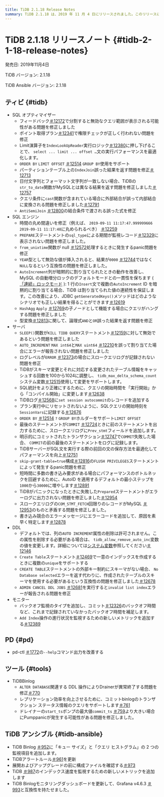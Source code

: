 ```yaml
---
title: TiDB 2.1.18 Release Notes
summary: TiDB 2.1.18 は、2019 年 11 月 4 日にリリースされました。このリリースには、SQL オプティマイザー、SQL エンジン、サーバー、DDL、モニター、ツールのさまざまな修正と最適化が含まれています。注目すべき改善点としては、ORDER BY、GROUP BY、LIMIT OFFSET でのパラメーターの使用のサポートや、インデックス追加操作の進行状況を監視するための新しいメトリックの追加などがあります。TiDB Ansible バージョン 2.1.18 には、TiDB Binlogの更新と新しい監視項目も含まれています。
---
```


# TiDB 2.1.18 リリースノート {#tidb-2-1-18-release-notes}

発売日: 2019年11月4日

TiDB バージョン: 2.1.18

TiDB Ansible バージョン: 2.1.18

## ティビ {#tidb}

-   SQL オプティマイザー
    -   フィードバック[＃12172](https://github.com/pingcap/tidb/pull/12172)で分割すると無効なクエリ範囲が表示される可能性がある問題を修正しました
    -   ポイント取得プラン[＃12341](https://github.com/pingcap/tidb/pull/12341)で権限チェックが正しく行われない問題を修正
    -   Limit演算子を`IndexLookUpReader`実行ロジック[＃12380](https://github.com/pingcap/tidb/pull/12380)に押し下げることで、 `select ... limit ... offset …`文の実行パフォーマンスを最適化します。
    -   `ORDER BY` `LIMIT OFFSET` [＃12514](https://github.com/pingcap/tidb/pull/12514) `GROUP BY`使用をサポート
    -   パーティションテーブル上の`IndexJoin`誤った結果を返す問題を修正[＃12713](https://github.com/pingcap/tidb/pull/12713)
    -   日付文字列とフォーマット文字列が一致しない場合、TiDBの`str_to_date`関数がMySQLとは異なる結果を返す問題を修正しました[＃12757](https://github.com/pingcap/tidb/pull/12757)
    -   クエリ条件に`cast`関数が含まれている場合に外部結合が誤って内部結合に変換される問題を修正しました[＃12791](https://github.com/pingcap/tidb/pull/12791)
    -   `AntiSemiJoin` [＃12800](https://github.com/pingcap/tidb/pull/12800)の結合条件で渡される誤った式を修正
-   SQL エンジン
    -   時間の丸め間違いを修正（例えば、 `2019-09-11 11:17:47.999999666` `2019-09-11 11:17:48`に丸められるべき） [＃12259](https://github.com/pingcap/tidb/pull/12259)
    -   `PREPARE`ステートメントの`sql_type`による期間が監視レコード[＃12329](https://github.com/pingcap/tidb/pull/12329)に表示されない問題を修正しました。
    -   `from_unixtime`関数が null [＃12572](https://github.com/pingcap/tidb/pull/12572)処理するときに発生するpanic問題を修正
    -   `YEAR`型として無効な値が挿入されると、結果が`0000` [＃12744](https://github.com/pingcap/tidb/pull/12744)ではなく`NULL`なるという互換性の問題を修正しました。
    -   `AutoIncrement`列が暗黙的に割り当てられたときの動作を改善し、MySQL の自動増分ロックのデフォルトモードとの一貫性を保ちます ( [「連続」ロックモード](https://dev.mysql.com/doc/refman/5.7/en/innodb-auto-increment-handling.html) ): 1 行の`Insert`文で複数の`AutoIncrement` ID を暗黙的に割り当てる場合、TiDB は割り当てられた値の連続性を保証します。この改善により、JDBC `getGeneratedKeys()`メソッドはどのようなシナリオでも正しい結果を得ることができます[＃12619](https://github.com/pingcap/tidb/pull/12619)
    -   `HashAgg` `Apply` [＃12769](https://github.com/pingcap/tidb/pull/12769)の子ノードとして機能する場合にクエリがハングする問題を修正しました
    -   型変換[＃12813](https://github.com/pingcap/tidb/pull/12813)に関して、論理式`AND`と`OR`誤った結果を返す問題を修正
-   サーバ
    -   `SLEEP()`関数が`KILL TIDB QUERY`ステートメント[＃12159](https://github.com/pingcap/tidb/pull/12159)に対して無効であるという問題を修正しました
    -   `AUTO_INCREMENT` `MAX int64`と`MAX uint64` [＃12210](https://github.com/pingcap/tidb/pull/12210)を誤って割り当てた場合にエラーが報告されない問題を修正しました
    -   ログレベルが`ERROR` [＃12373](https://github.com/pingcap/tidb/pull/12373)の場合にスロークエリログが記録されない問題を修正
    -   TiDBがスキーマ変更とそれに対応する変更されたテーブル情報をキャッシュする回数を100から1024に調整し、 `tidb_max_delta_schema_count`システム変数[＃12515](https://github.com/pingcap/tidb/pull/12515)使用して変更をサポートします。
    -   SQL統計をより正確にするために、クエリの開始時間を「実行開始」から「コンパイル開始」に変更します[＃12638](https://github.com/pingcap/tidb/pull/12638)
    -   TiDBログ[＃12568](https://github.com/pingcap/tidb/pull/12568)に`set session autocommit`のレコードを追加する
    -   プラン実行中にリセットされないように、SQLクエリの開始時刻を`SessionVars`に記録する[＃12676](https://github.com/pingcap/tidb/pull/12676)
    -   `ORDER BY` [＃12514](https://github.com/pingcap/tidb/pull/12514) `?` `GROUP BY`ホルダーをサポート`LIMIT OFFSET`
    -   最後のステートメントが`COMMIT` [＃12724](https://github.com/pingcap/tidb/pull/12724)ときに前のステートメントを出力するために、スロークエリログに`Prev_stmt`フィールドを追加します。
    -   明示的にコミットされたトランザクション[＃12747](https://github.com/pingcap/tidb/pull/12747)で`COMMIT`失敗した場合、 `COMMIT`の前の最後のステートメントをログに記録します。
    -   TiDBサーバーがSQL文を実行する際の前回の文の保存方法を最適化してパフォーマンスを向上[＃12751](https://github.com/pingcap/tidb/pull/12751)
    -   `skip-grant-table=true`構成[＃12816](https://github.com/pingcap/tidb/pull/12816)の`FLUSH PRIVILEGES`ステートメントによって発生するpanic問題を修正
    -   短時間に多数の書き込み要求がある場合にパフォーマンスのボトルネックを回避するために、AutoID を適用するデフォルトの最小ステップを`1000`から`30000`に増やします[＃12891](https://github.com/pingcap/tidb/pull/12891)
    -   TiDBがパニックになったときに失敗した`Prepared`ステートメントがエラーログに出力されない問題を修正しました[＃12954](https://github.com/pingcap/tidb/pull/12954)
    -   スロークエリログの`COM_STMT_FETCH`回限りのレコードがMySQL [＃12953](https://github.com/pingcap/tidb/pull/12953)のものと矛盾する問題を修正しました。
    -   書き込み競合のエラーメッセージにエラーコードを追加して、原因を素早く特定します[＃12878](https://github.com/pingcap/tidb/pull/12878)
-   DDL
    -   デフォルトでは、列の`AUTO INCREMENT`属性の削除は許可されません。この属性を削除する必要がある場合は、 `tidb_allow_remove_auto_inc`変数の値を変更します。詳細については[システム変数](/system-variables.md#tidb_allow_remove_auto_inc-new-in-v2118-and-v304)参照してください[＃12146](https://github.com/pingcap/tidb/pull/12146)
    -   `Create Table`ステートメント[＃12469](https://github.com/pingcap/tidb/pull/12469)で一意のインデックスを作成するときに複数の`unique`をサポートする
    -   `CREATE TABLE`ステートメントの外部キー制約にスキーマがない場合、 `No Database selected`エラーを返す代わりに、作成されたテーブルのスキーマを使用する必要があるという互換性の問題を修正しました[＃12678](https://github.com/pingcap/tidb/pull/12678)
    -   `ADMIN CANCEL DDL JOBS` [＃12681](https://github.com/pingcap/tidb/pull/12681)を実行すると`invalid list index`エラーが報告される問題を修正
-   モニター
    -   バックオフ監視のタイプを追加し、コミット[＃12326](https://github.com/pingcap/tidb/pull/12326)のバックオフ時間など、これまで記録されていなかったバックオフ時間を補足します。
    -   `Add Index`操作の進行状況を監視するための新しいメトリックを追加する[＃12389](https://github.com/pingcap/tidb/pull/12389)

## PD {#pd}

-   pd-ctl [＃1772](https://github.com/pingcap/pd/pull/1772)の`--help`コマンド出力を改善する

## ツール {#tools}

-   TiDBBinlog
    -   `ALTER DATABASE`関連する DDL 操作によりDrainerが異常終了する問題を修正[＃770](https://github.com/pingcap/tidb-binlog/pull/770)
    -   レプリケーション効率を向上させるために、コミットbinlogのトランザクション ステータス情報のクエリをサポートします[＃761](https://github.com/pingcap/tidb-binlog/pull/761)
    -   ドレイナーの`start_ts`ポンプの最大値`commit_ts` [＃759](https://github.com/pingcap/tidb-binlog/pull/759)より大きい場合にPumppanicが発生する可能性がある問題を修正しました。

## TiDB アンシブル {#tidb-ansible}

-   TiDB Binlog [＃952](https://github.com/pingcap/tidb-ansible/pull/952)に「キュー サイズ」と「クエリ ヒストグラム」の 2 つの監視項目を追加します。
-   TiDBアラートルール[＃961](https://github.com/pingcap/tidb-ansible/pull/961)を更新
-   展開およびアップグレードの前に構成ファイルを確認する[＃973](https://github.com/pingcap/tidb-ansible/pull/973)
-   TiDB [＃987](https://github.com/pingcap/tidb-ansible/pull/987)のインデックス速度を監視するための新しいメトリックを追加します
-   TiDB Binlogモニタリングダッシュボードを更新して、Grafana v4.6.3 [＃993](https://github.com/pingcap/tidb-ansible/pull/993)と互換性を持たせました。
